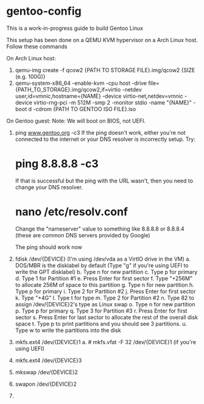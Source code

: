 # gentoo-config

This is a work-in-progress guide to build Gentoo Linux

This setup has been done on a QEMU KVM hypervisor on a Arch Linux host. Follow these commands


On Arch Linux host:
1. qemu-img create -f qcow2 {PATH TO STORAGE FILE}.img/qcow2 {SIZE (e.g. 100G)}
2. qemu-system-x86_64 -enable-kvm -cpu host -drive file={PATH_TO_STORAGE}.img/qcow2,if=virtio -netdev user,id=vmnic,hostname={NAME} -device virtio-net,netdev=vmnic -device virtio-rng-pci -m 512M -smp 2 -monitor stdio -name "{NAME}" -boot d -cdrom {PATH TO GENTOO ISO FILE}.iso

On Gentoo guest:
Note: We will boot on BIOS, not UEFI. 
1. ping www.gentoo.org -c3
    If the ping doesn't work, either you're not connected to the internet or your DNS resolver is incorrectly setup. Try:
    # ping 8.8.8.8 -c3
    
    If that is successful but the ping with the URL wasn't, then you need to change your DNS resolver.

    # nano /etc/resolv.conf
    
    Change the "nameserver" value to something like 8.8.8.8 or 8.8.8.4 (these are common DNS servers provided by Google)
    
    The ping should work now
    
2. fdisk /dev/{DEVICE} (I'm using /dev/vda as a VirtIO drive in the VM)
    a. DOS/MBR is the disklabel by default (Type "g" if you're using UEFI to write the GPT disklabel)
    b. Type n for new partition
    c. Type p for primary
    d. Type 1 for Partition #1
    e. Press Enter for first sector
    f. Type "+256M" to allocate 256M of space to this partition
    g. Type n for new partition
    h. Type p for primary
    i. Type 2 for Partition #2
    j. Press Enter for first sector
    k. Type "+4G"
    l. Type t for type
    m. Type 2 for Partition #2
    n. Type 82 to assign /dev/{DEVICE}2's type as Linux swap
    o. Type n for new partition
    p. Type p for primary
    q. Type 3 for Partition #3
    r. Press Enter for first sector
    s. Press Enter for last sector to allocate the rest of the overall disk space
    t. Type p to print partitions and you should see 3 partitions.
    u. Type w to write the partitions into the disk

3. mkfs.ext4 /dev/{DEVICE}1
  a. # mkfs.vfat -F 32 /dev/{DEVICE}1 (if you're using UEFI)

4. mkfs.ext4 /dev/{DEVICE}3
5. mkswap /dev/{DEVICE}2
6. swapon /dev/{DEVICE}2
7. 
